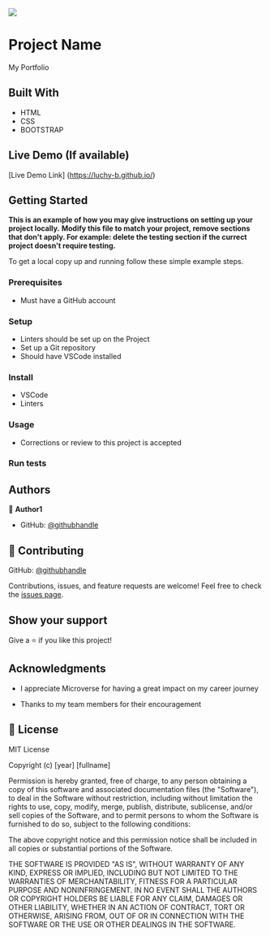 ![](https://img.shields.io/badge/Microverse-blueviolet)

# Project Name

My Portfolio

## Built With

- HTML
- CSS
- BOOTSTRAP

## Live Demo (If available)
[Live Demo Link] (https://luchy-b.github.io/)

## Getting Started

**This is an example of how you may give instructions on setting up your project locally.**
**Modify this file to match your project, remove sections that don't apply. For example: delete the testing section if the currect project doesn't require testing.**


To get a local copy up and running follow these simple example steps.

### Prerequisites
- Must have a GitHub account

### Setup
- Linters should be set up on the Project
- Set up a Git repository
- Should have VSCode installed

### Install
- VSCode
- Linters

### Usage
- Corrections or review to this project is accepted

### Run tests

## Authors

👤 **Author1**

- GitHub: [@githubhandle](https://github.com/Luchy-B)

## 🤝 Contributing
GitHub: [@githubhandle](https://github.com/AnelisaDee)

Contributions, issues, and feature requests are welcome!
Feel free to check the [issues page](../../issues/).

## Show your support

Give a ⭐️ if you like this project!

## Acknowledgments
- I appreciate Microverse for having a great impact on my career journey

- Thanks to my team members for their encouragement


## 📝 License
MIT License

Copyright (c) [year] [fullname]

Permission is hereby granted, free of charge, to any person obtaining a copy
of this software and associated documentation files (the "Software"), to deal
in the Software without restriction, including without limitation the rights
to use, copy, modify, merge, publish, distribute, sublicense, and/or sell
copies of the Software, and to permit persons to whom the Software is
furnished to do so, subject to the following conditions:

The above copyright notice and this permission notice shall be included in all
copies or substantial portions of the Software.

THE SOFTWARE IS PROVIDED "AS IS", WITHOUT WARRANTY OF ANY KIND, EXPRESS OR
IMPLIED, INCLUDING BUT NOT LIMITED TO THE WARRANTIES OF MERCHANTABILITY,
FITNESS FOR A PARTICULAR PURPOSE AND NONINFRINGEMENT. IN NO EVENT SHALL THE
AUTHORS OR COPYRIGHT HOLDERS BE LIABLE FOR ANY CLAIM, DAMAGES OR OTHER
LIABILITY, WHETHER IN AN ACTION OF CONTRACT, TORT OR OTHERWISE, ARISING FROM,
OUT OF OR IN CONNECTION WITH THE SOFTWARE OR THE USE OR OTHER DEALINGS IN THE
SOFTWARE.

